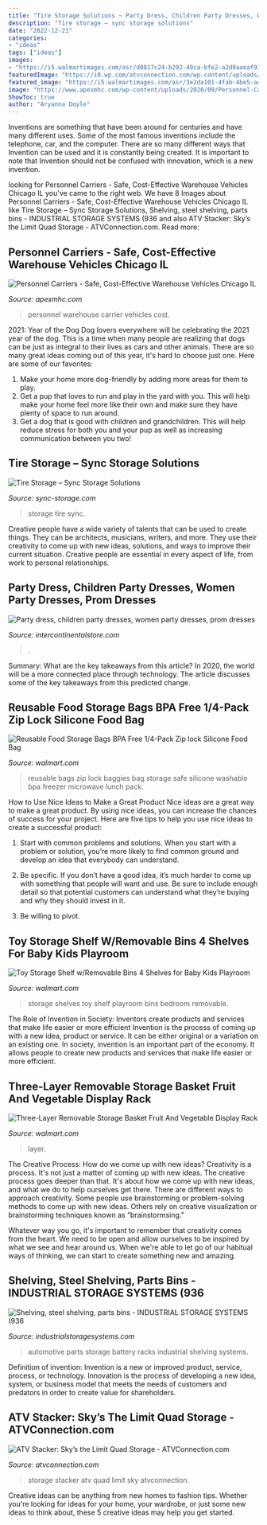 ```yaml
---
title: "Tire Storage Solutions ~ Party Dress, Children Party Dresses, Women Party Dresses, Prom Dresses"
description: "Tire storage – sync storage solutions"
date: "2022-12-21"
categories:
- "ideas"
tags: ["ideas"]
images:
- "https://i5.walmartimages.com/asr/d0817c24-b292-49ca-bfe2-a2d9aaeaf91e_1.658d0d80e83045d4bed7f92a41763c27.jpeg"
featuredImage: "https://i0.wp.com/atvconnection.com/wp-content/uploads/2012/02/Stacker.jpg?w=925&amp;ssl=1"
featured_image: "https://i5.walmartimages.com/asr/3e2da101-4fab-4be5-a44b-fd6d1b0397c7.45d4dfc7aeaa261a8a954b7c07ac1d6d.jpeg"
image: "https://www.apexmhc.com/wp-content/uploads/2020/09/Personnel-Carrier-Hero-scaled.jpg"
ShowToc: true
author: "Aryanna Doyle"
---
```



Inventions are something that have been around for centuries and have many different uses. Some of the most famous inventions include the telephone, car, and the computer. There are so many different ways that Invention can be used and it is constantly being created. It is important to note that Invention should not be confused with innovation, which is a new invention.

	

		
looking for Personnel Carriers - Safe, Cost-Effective Warehouse Vehicles Chicago IL you've came to the right web. We have 8 Images about Personnel Carriers - Safe, Cost-Effective Warehouse Vehicles Chicago IL like Tire Storage – Sync Storage Solutions, Shelving, steel shelving, parts bins - INDUSTRIAL STORAGE SYSTEMS (936 and also ATV Stacker: Sky’s the Limit Quad Storage - ATVConnection.com. Read more:
		
    
## Personnel Carriers - Safe, Cost-Effective Warehouse Vehicles Chicago IL

<img loading=lazy src="https://www.apexmhc.com/wp-content/uploads/2020/09/Personnel-Carrier-Hero-scaled.jpg" onerror="this.onerror=null;this.src='https://tse3.mm.bing.net/th?id=OIP.s7Qo_UWc_KHnIy57fA-miwHaE8&amp;pid=15.1';" alt="Personnel Carriers - Safe, Cost-Effective Warehouse Vehicles Chicago IL">

_Source: apexmhc.com_

>personnel warehouse carrier vehicles cost. 

	

2021: Year of the Dog
Dog lovers everywhere will be celebrating the 2021 year of the dog. This is a time when many people are realizing that dogs can be just as integral to their lives as cars and other animals. There are so many great ideas coming out of this year, it's hard to choose just one. Here are some of our favorites: 
1) Make your home more dog-friendly by adding more areas for them to play.
2) Get a pup that loves to run and play in the yard with you. This will help make your home feel more like their own and make sure they have plenty of space to run around. 
3) Get a dog that is good with children and grandchildren. This will help reduce stress for both you and your pup as well as increasing communication between you two!

    
## Tire Storage – Sync Storage Solutions

<img loading=lazy src="https://sync-storage.com/wp-content/uploads/2017/09/auto-tire-storage-gallery-08.jpg" onerror="this.onerror=null;this.src='https://tse3.mm.bing.net/th?id=OIP.bW6dwlK06W2FAzamtaVO1QHaFL&amp;pid=15.1';" alt="Tire Storage – Sync Storage Solutions">

_Source: sync-storage.com_

>storage tire sync. 

	

Creative people have a wide variety of talents that can be used to create things. They can be architects, musicians, writers, and more. They use their creativity to come up with new ideas, solutions, and ways to improve their current situation. Creative people are essential in every aspect of life, from work to personal relationships.

    
## Party Dress, Children Party Dresses, Women Party Dresses, Prom Dresses

<img loading=lazy src="https://ae01.alicdn.com/kf/H0b10061bfab84880a46847ff55d988adz/2019-Frank-Native-Men-Summer-Clogs-Sandals-Couple-Slip-proof-Soft-Sandalias-Hombre-Adult-Hollow-out.jpg_220x220.jpg" onerror="this.onerror=null;this.src='https://tse2.mm.bing.net/th?id=OIP.nlqHYyg1XwSIH7jxytKa8gAAAA&amp;pid=15.1';" alt="Party dress, children party dresses, women party dresses, prom dresses">

_Source: intercontinentalstore.com_

>. 

	

Summary: What are the key takeaways from this article?
In 2020, the world will be a more connected place through technology. The article discusses some of the key takeaways from this predicted change.

    
## Reusable Food Storage Bags BPA Free 1/4-Pack Zip Lock Silicone Food Bag

<img loading=lazy src="https://i5.walmartimages.com/asr/3e2da101-4fab-4be5-a44b-fd6d1b0397c7.45d4dfc7aeaa261a8a954b7c07ac1d6d.jpeg" onerror="this.onerror=null;this.src='https://tse3.mm.bing.net/th?id=OIP.Ve-hVx1H9ykbM1lAWelflgHaHa&amp;pid=15.1';" alt="Reusable Food Storage Bags BPA Free 1/4-Pack Zip lock Silicone Food Bag">

_Source: walmart.com_

>reusable bags zip lock baggies bag storage safe silicone washable bpa freezer microwave lunch pack. 

	

How to Use Nice Ideas to Make a Great Product
Nice ideas are a great way to make a great product. By using nice ideas, you can increase the chances of success for your project. Here are five tips to help you use nice ideas to create a successful product:
1. Start with common problems and solutions. When you start with a problem or solution, you’re more likely to find common ground and develop an idea that everybody can understand.

2. Be specific. If you don’t have a good idea, it’s much harder to come up with something that people will want and use. Be sure to include enough detail so that potential customers can understand what they’re buying and why they should invest in it.

3. Be willing to pivot.

    
## Toy Storage Shelf W/Removable Bins 4 Shelves For Baby Kids Playroom

<img loading=lazy src="https://i5.walmartimages.com/asr/588c7f0f-6e5b-4fb2-86f3-32e42c31663b.a9bcf08064fb4e546fbbc683927fdc54.jpeg" onerror="this.onerror=null;this.src='https://tse2.mm.bing.net/th?id=OIP.14gt-5dIhpSOsDubPilg_gHaHa&amp;pid=15.1';" alt="Toy Storage Shelf w/Removable Bins 4 Shelves for Baby Kids Playroom">

_Source: walmart.com_

>storage shelves toy shelf playroom bins bedroom removable. 

	

The Role of Invention in Society: Inventors create products and services that make life easier or more efficient
Invention is the process of coming up with a new idea, product or service. It can be either original or a variation on an existing one. In society, invention is an important part of the economy. It allows people to create new products and services that make life easier or more efficient.

    
## Three-Layer Removable Storage Basket Fruit And Vegetable Display Rack

<img loading=lazy src="https://i5.walmartimages.com/asr/d0817c24-b292-49ca-bfe2-a2d9aaeaf91e_1.658d0d80e83045d4bed7f92a41763c27.jpeg" onerror="this.onerror=null;this.src='https://tse1.mm.bing.net/th?id=OIP.-qWL-lk8-oeKUAJa6wyD2gHaHa&amp;pid=15.1';" alt="Three-Layer Removable Storage Basket Fruit And Vegetable Display Rack">

_Source: walmart.com_

>layer. 

	

The Creative Process: How do we come up with new ideas?
Creativity is a process. It's not just a matter of coming up with new ideas. The creative process goes deeper than that. It's about how we come up with new ideas, and what we do to help ourselves get there.
There are different ways to approach creativity. Some people use brainstorming or problem-solving methods to come up with new ideas. Others rely on creative visualization or brainstorming techniques known as “brainstormsing.”

Whatever way you go, it's important to remember that creativity comes from the heart. We need to be open and allow ourselves to be inspired by what we see and hear around us. When we're able to let go of our habitual ways of thinking, we can start to create something new and amazing.

    
## Shelving, Steel Shelving, Parts Bins - INDUSTRIAL STORAGE SYSTEMS (936

<img loading=lazy src="http://industrialstoragesystems.com/uploads/3/5/1/9/35198838/img-0312_orig.jpg" onerror="this.onerror=null;this.src='https://tse4.mm.bing.net/th?id=OIP.hv3xnkot0fhKs0tpoWepAgHaFj&amp;pid=15.1';" alt="Shelving, steel shelving, parts bins - INDUSTRIAL STORAGE SYSTEMS (936">

_Source: industrialstoragesystems.com_

>automotive parts storage battery racks industrial shelving systems. 

	

Definition of invention:
Invention is a new or improved product, service, process, or technology. Innovation is the process of developing a new idea, system, or business model that meets the needs of customers and predators in order to create value for shareholders.

    
## ATV Stacker: Sky’s The Limit Quad Storage - ATVConnection.com

<img loading=lazy src="https://i0.wp.com/atvconnection.com/wp-content/uploads/2012/02/Stacker.jpg?w=925&amp;ssl=1" onerror="this.onerror=null;this.src='https://tse4.mm.bing.net/th?id=OIP.PtCAP-uDDxQbB0-dl4eBxAHaEb&amp;pid=15.1';" alt="ATV Stacker: Sky’s the Limit Quad Storage - ATVConnection.com">

_Source: atvconnection.com_

>storage stacker atv quad limit sky atvconnection. 

	

Creative ideas can be anything from new homes to fashion tips. Whether you're looking for ideas for your home, your wardrobe, or just some new ideas to think about, these 5 creative ideas may help you get started.

